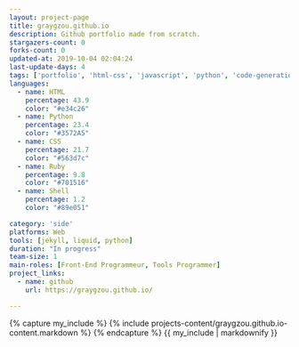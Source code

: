 ```yaml
---
layout: project-page
title: graygzou.github.io
description: Github portfolio made from scratch.
stargazers-count: 0
forks-count: 0
updated-at: 2019-10-04 02:04:24
last-update-days: 4
tags: ['portfolio', 'html-css', 'javascript', 'python', 'code-generation', 'github-api']
languages: 
  - name: HTML
    percentage: 43.9
    color: "#e34c26"
  - name: Python
    percentage: 23.4
    color: "#3572A5"
  - name: CSS
    percentage: 21.7
    color: "#563d7c"
  - name: Ruby
    percentage: 9.8
    color: "#701516"
  - name: Shell
    percentage: 1.2
    color: "#89e051"

category: 'side'
platforms: Web
tools: [jekyll, liquid, python]
duration: "In progress"
team-size: 1
main-roles: [Front-End Programmeur, Tools Programmer]
project_links:
  - name: github
    url: https://graygzou.github.io/

---
```

<!---
Gregoire Boiron <gregoire.boiron@gmail.com>
Copyright (c) 2018-2019 Gregoire Boiron  All Rights Reserved.
--->

{% capture my_include %}
{% include projects-content/graygzou.github.io-content.markdown %}
{% endcapture %}
{{ my_include | markdownify }}
